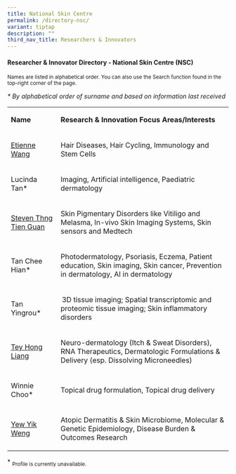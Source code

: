 ```yaml
---
title: National Skin Centre
permalink: /directory-nsc/
variant: tiptap
description: ""
third_nav_title: Researchers & Innovators
---
```

<h4><strong>Researcher &amp; Innovator Directory - National Skin Centre (NSC)</strong></h4>
<p><sup>Names are listed in alphabetical order. You can also use the Search function found in the top-right corner of the page.</sup>
</p>
<p><em>* By alphabetical order of surname and based on information last received</em>
</p>
<table style="minWidth: 50px">
<colgroup>
<col>
<col>
</colgroup>
<tbody>
<tr>
<td rowspan="1" colspan="1">
<p><strong>Name</strong>
</p>
</td>
<td rowspan="1" colspan="1">
<p><strong>Research&nbsp;&amp; Innovation&nbsp;Focus Areas/Interests</strong>
</p>
</td>
</tr>
<tr>
<td rowspan="1" colspan="1">
<p><a href="/files/Researcher Directory/NSC/Etienne_Wang_NHG_edited__Jun_2025.pdf" rel="noopener nofollow" target="_blank">Etienne Wang</a>
</p>
</td>
<td rowspan="1" colspan="1">
<p>Hair Diseases, Hair Cycling, Immunology and Stem Cells</p>
</td>
</tr>
<tr>
<td rowspan="1" colspan="1">
<p>Lucinda Tan*</p>
</td>
<td rowspan="1" colspan="1">
<p>Imaging, Artificial intelligence, Paediatric dermatology</p>
</td>
</tr>
<tr>
<td rowspan="1" colspan="1">
<p><a href="/files/Researcher Directory/NSC/NSC___Steven_Thng_Tien_Guan_v2103.pdf" rel="noopener noreferrer nofollow" target="_blank">Steven Thng Tien Guan</a>
</p>
</td>
<td rowspan="1" colspan="1">
<p>Skin Pigmentary Disorders like Vitiligo and Melasma, In-vivo Skin Imaging
Systems, Skin sensors and Medtech</p>
</td>
</tr>
<tr>
<td rowspan="1" colspan="1">
<p>Tan Chee Hian*</p>
</td>
<td rowspan="1" colspan="1">
<p>Photodermatology, Psoriasis, Eczema, Patient education, Skin imaging,
Skin cancer, Prevention in dermatology, AI in dermatology</p>
</td>
</tr>
<tr>
<td rowspan="1" colspan="1">
<p>Tan Yingrou*</p>
</td>
<td rowspan="1" colspan="1">
<p> 3D tissue imaging; Spatial transcriptomic and proteomic tissue imaging;
Skin inflammatory disorders</p>
</td>
</tr>
<tr>
<td rowspan="1" colspan="1">
<p><a href="/files/Researcher Directory/NSC/Tey_Hong_Liang_NHG_edited_Jun_2025.pdf" rel="noopener nofollow" target="_blank">Tey Hong Liang</a>
</p>
</td>
<td rowspan="1" colspan="1">
<p>Neuro-dermatology (Itch &amp; Sweat Disorders), RNA Therapeutics, Dermatologic
Formulations &amp; Delivery (esp. Dissolving Microneedles)</p>
</td>
</tr>
<tr>
<td rowspan="1" colspan="1">
<p>Winnie Choo*</p>
</td>
<td rowspan="1" colspan="1">
<p>Topical drug formulation, Topical drug delivery</p>
</td>
</tr>
<tr>
<td rowspan="1" colspan="1">
<p><a href="/files/Researcher Directory/NSC/Yew_Yik_Weng_NHG_edited__Jun_2025.pdf" rel="noopener nofollow" target="_blank">Yew Yik Weng</a>
</p>
</td>
<td rowspan="1" colspan="1">
<p>Atopic Dermatitis &amp; Skin Microbiome, Molecular &amp; Genetic Epidemiology,
Disease Burden &amp; Outcomes Research</p>
</td>
</tr>
</tbody>
</table>
<p></p>
<p>* <sub>Profile is currently unavailable.</sub>
</p>
<p></p>